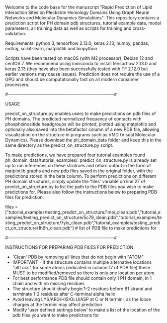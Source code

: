 Welcome to the code base for the manuscript "Rapid Prediction of Lipid Interaction Sites on Pleckstrin Homology Domains Using Graph Neural Networks and Molecular Dynamics Simulations". This repository contains a prediction script for PH domain pdb structures, tutorial example data, model parameters, all training data as well as scripts for training and cross-validation.

Requirements: python 3, tensorflow 2.13.0, keras 2.13, numpy, pandas, mdtraj, scikit-learn, matplotlib and biopython

Scripts have been tested on macOS (with M2 processor), Debian 12 and centOS 7. We recommend using miniconda to install tensorflow 2.13.0 and keras 2.13 (they have also been successfully tested with TF 2.12.0 but earlier versions may cause issues). Prediction does not require the use of a GPU and should be computationally fast on all modern consumer processers.

#-----------------------------------------------------#

USAGE

predict_on_structure.py enables users to make predictions on pdb files of PH domains. The predicted normalized frequency of contacts with phosphoinositide headgroups will be printed, plotted using matplotlib and optionally also saved into the betafactor column of a new PDB file, allowing visualization on the structure in programs such as VMD (Visual Molecular Dynamics). Please download the ph_domain_data folder and keep this in the same directory as the predict_on_structure.py script.

To make predictions, we have prepared four tutorial examples found ph_domain_data/tutorial_examples/. predict_on_structure.py is already set up to run inferences on these strutrues and return output in the form of matplotlib graphs and new pdb files saved in the original folder, with the predictions stored in the beta column. To perform predictions on different PH domain structures, simply update the 'files' variable on line 27 of predict_on_structure.py to list the path to the PDB files you wish to make predictions for. Please also follow the instructions below to preparing PDB files for prediction.

files = ["tutorial_examples/testing_predict_on_structure/1mai_clean.pdb","tutorial_examples/testing_predict_on_structure/5c79_clean.pdb","tutorial_examples/testing_predict_on_structure/7yis_clean.pdb","tutorial_examples/testing_predict_on_structure/1h6h_clean.pdb"] # list of PDB file to make predictions for

#-----------------------------------------------------#

INSTRUCTIONS FOR PREPARING PDB FILES FOR PREDICTION

- 'Clean' PDB by removing all lines that do not begin with "ATOM"
- IMPORTANT - If the structure contains multiple alternative locations "altLocs" for some atoms (indicated in column 17 of PDB file) these MUST to be modified/removed so there is only one location per atom.
- For best performance PDB file should contain only 1 PH domain, in 1 chain and with no missing residues
- The structure should ideally begin 1-2 residues before B1 strand and terminate 1-2 residues after C-terminal alpha helix
- Avoid leaving LYS/ARG/HIS/GLU/ASP at C or N termini, as the loose charges at the termini may affect prediction
- Modify 'user defined settings below' to make a list of the location of the pdb files you want to make predictions for

